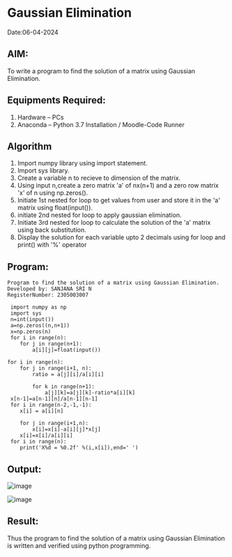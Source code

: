 # Gaussian Elimination
Date:06-04-2024
## AIM:
To write a program to find the solution of a matrix using Gaussian Elimination.

## Equipments Required:
1. Hardware – PCs
2. Anaconda – Python 3.7 Installation / Moodle-Code Runner

## Algorithm
1. Import numpy library using import statement.
2. Import sys library.
3. Create a variable n to recieve to dimension of the matrix.
4. Using input n,create a zero matrix 'a' of nx(n+1) and a zero row matrix 'x' of n using np.zeros().
5. Initiate 1st nested for loop to get values from user and store it in the 'a' matrix using float(input()).
6. initiate 2nd nested for loop to apply gaussian elimination.
7. Initiate 3rd nested for loop to calculate the solution of the 'a' matrix using back substitution.
8. Display the solution for each variable upto 2 decimals using for loop and print() with '%' operator

## Program:
```
Program to find the solution of a matrix using Gaussian Elimination.
Developed by: SANJANA SRI N
RegisterNumber: 2305003007

 import numpy as np
 import sys
 n=int(input())
 a=np.zeros((n,n+1))
 x=np.zeros(n)
 for i in range(n):
    for j in range(n+1):
        a[i][j]=float(input())
        
for i in range(n):
    for j in range(i+1, n):
        ratio = a[j][i]/a[i][i]
        
        for k in range(n+1):
            a[j][k]=a[j][k]-ratio*a[i][k]
 x[n-1]=a[n-1][n]/a[n-1][n-1]
 for i in range(n-2,-1,-1):
    x[i] = a[i][n]
    
    for j in range(i+1,n):
        x[i]=x[i]-a[i][j]*x[j]
    x[i]=x[i]/a[i][i]
 for i in range(n):
    print('X%d = %0.2f' %(i,x[i]),end=' ')
```
## Output:
![image](https://github.com/sanjana1605/Gaussian/assets/155608340/499d755b-6695-4b2a-8796-c7a61bd99a09)

![image](https://github.com/sanjana1605/Gaussian/assets/155608340/ba5ab07c-b9c1-44ab-89d5-bb1c71d00ea2)


## Result:
Thus the program to find the solution of a matrix using Gaussian Elimination is written and verified using python programming.


